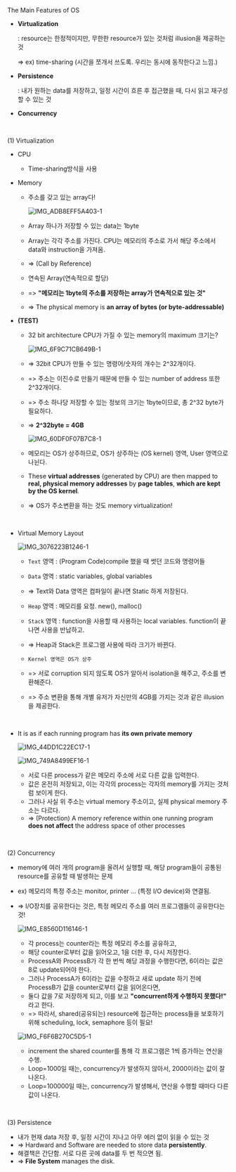 The Main Features of OS

- **Virtualization**

  : resource는 한정적이지만, 무한한 resource가 있는 것처럼 illusion을 제공하는 것

  => ex) time-sharing (시간을 쪼개서 쓰도록. 우리는 동시에 동작한다고 느낌.)

- **Persistence**

  : 내가 원하는 data를 저장하고, 일정 시간이 흐른 후 접근했을 때, 다시 읽고 재구성할 수 있는 것

- **Concurrency**

<br>

(1) Virtualization

- CPU

  - Time-sharing방식을 사용

- Memory

  - 주소를 갖고 있는 array다!

    ![IMG_ADB8EFF5A403-1](image.assets/IMG_ADB8EFF5A403-1.jpeg)

  - Array 하나가 저장할 수 있는 data는 1byte

  - Array는 각각 주소를 가진다. CPU는 메모리의 주소로 가서 해당 주소에서 data와 instruction을 가져옴.

  - => (Call by Reference)

  - 연속된 Array(연속적으로 할당)

  - => **"메모리는 1byte의 주소를 저장하는 array가 연속적으로 있는 것"**

  - => The physical memory is **an array of bytes (or byte-addressable)**

- **(TEST)**

  - 32 bit architecture CPU가 가질 수 있는 memory의 maximum 크기는?

    ![IMG_6F9C71CB649B-1](image.assets/IMG_6F9C71CB649B-1.jpeg)

  - => 32bit CPU가 만들 수 있는 명령어/숫자의 개수는 2^32개이다.

  - => 주소는 이진수로 만들기 때문에 만들 수 있는 number of address 또한 2^32개이다.

  - => 주소 하나당 저장할 수 있는 정보의 크기는 1byte이므로, 총 2^32 byte가 필요하다.

  - => **2^32byte = 4GB**

    ![IMG_60DF0F07B7C8-1](image.assets/IMG_60DF0F07B7C8-1.jpeg)

  - 메모리는 OS가 상주하므로, OS가 상주하는 (OS kernel) 영역, User 영역으로 나뉜다.
  
  - These **virtual addresses** (generated by CPU) are then mapped to **real, physical memory addresses** by **page tables**, **which are kept by the OS kernel**.
  
  - => OS가 주소변환을 하는 것도 memory virtualization!

<br>

- Virtual Memory Layout

  ![IMG_3076223B1246-1](image.assets/IMG_3076223B1246-1.jpeg)

  - `Text` 영역 : (Program Code)compile 했을 때 썻던 코드와 명령어들

  - `Data` 영역 : static variables, global variables

  - => Text와 Data 영역은 컴파일이 끝나면 Static 하게 저장된다.

  - `Heap` 영역 : 메모리를 요청. new(), malloc() 

  - `Stack` 영역 : function을 사용할 때 사용하는 local variables. function이 끝나면 사용을 반납하고.

  - => Heap과 Stack은 프로그램 사용에 따라 크기가 바뀐다.

  - `Kernel 영역은 OS가 상주`

  - => 서로 corruption 되지 않도록 OS가 알아서 isolation을 해주고, 주소를 변환해준다.

  - => 주소 변환을 통해 개별 유저가 자신만의 4GB를 가지는 것과 같은 illusion을 제공한다.

<br>

- It is as if each running program has **its own private memory**

  ![IMG_44DD1C22EC17-1](image.assets/IMG_44DD1C22EC17-1.jpeg)

  ![IMG_749A8499EF16-1](image.assets/IMG_749A8499EF16-1.jpeg)

  - 서로 다른 process가 같은 메모리 주소에 서로 다른 값을 입력한다.
  - 값은 온전히 저장되고, 이는 각각의 process는 각자의 memory를 가지는 것처럼 보이게 한다.
  - 그러나 사실 위 주소는 virtual memory 주소이고, 실제 physical memory 주소는 다르다.
  - => (Protection) A memory reference within one running program **does not affect** the address space of other processes

<br>

(2) Concurrency

- memory에 여러 개의 program을 올려서 실행할 때, 해당 program들이 공통된 resource를 공유할 때 발생하는 문제

- ex) 메모리의 특정 주소는 monitor, printer ... (특정 I/O device)와 연결됨.

- => I/O장치를 공유한다는 것은, 특정 메모리 주소를 여러 프로그램들이 공유한다는 것!

  ![IMG_E8560D116146-1](image.assets/IMG_E8560D116146-1.jpeg)

  - 각 process는 counter라는 특정 메모리 주소를 공유하고,
  - 해당 counter로부터 값을 읽어오고, 1을 더한 후, 다시 저장한다.
  - ProcessA와 ProcessB가 각 한 번씩 해당 과정을 수행한다면, 6이라는 값은 8로 update되어야 한다.
  - 그러나 ProcessA가 6이라는 값을 수정하고 새로 update 하기 전에 ProcessB가 값을 counter로부터 값을 읽어온다면,
  - 둘다 값을 7로 저장하게 되고, 이를 보고 **"concurrent하게 수행하지 못했다!"** 라고 한다.
  - => 따라서, shared(공유되는) resource에 접근하는 process들을 보호하기 위해 scheduling, lock, semaphore 등이 필요!

  ![IMG_F6F6B270C5D5-1](image.assets/IMG_F6F6B270C5D5-1.jpeg)

  - increment the shared counter를 통해 각 프로그램은 1씩 증가하는 연산을 수행.
  - Loop=1000일 때는, concurrency가 발생하지 않아서, 2000이라는 값이 잘 나온다.
  - Loop=100000일 때는, concurrency가 발생해서, 연산을 수행할 때마다 다른 값이 나온다.

<br>

(3) Persistence

- 내가 현재 data 저장 후, 일정 시간이 지나고 아무 에러 없이 읽을 수 있는 것
- => Hardward and Software are needed to store data **persistently**.
- 해결책은 간단함. 서로 다른 곳에 data를 두 번 적으면 됨.
- => **File System** manages the disk.